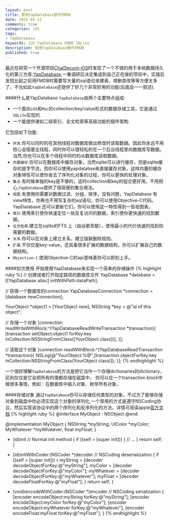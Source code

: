```yaml
---
layout: post
title: 使用YapDatabase替代FMDB
date: 2015-05-11
comments: true
categories: iOS
tags: 
- YapDatabase
keywords: iOS YapDatabase FMDB SQLite
description: 使用YapDatabase替代FMDB
published: true
---
```


最近在研究一个开源项目[ChatSecure-iOS](https://github.com/ChatSecure/ChatSecure-iOS)时发现了一个不错的用于本地数据持久化的第三方库:[YapDatabase](https://github.com/yapstudios/YapDatabase),一番调研后决定集成到自己正在做的项目中，实践后发现比起之前用FMDB时需要写大量的sql语句来建表、增删查改等等方便太多了，不光如此`YapDatabase`还提供了好几个非常好用的功能(后面会一一叙述).

####什么是YapDatabase
`YapDatabase`由两个主要特点组成:
* 一个面向`iOS`和`Mac`的collection/key/value形式的数据存储工具，它是通过`SQLite`实现的.
* 一个能提供诸如二级索引、全文检索等高级功能的插件架构.

它包括如下功能:
* `并发`.你可以同时的在其他线程对数据库做出修改时读取数据。因此你永远不用担心会阻塞主线程，同时你可以很轻松的在一个后台线程里向数据库写数据。当然,你也可以在多个线程中同时的从数据库读取数据。
* `内置缓存`.你可以在数据库中缓存对象，当然sqlite可以进行缓存，但是sqlite缓存的是字节流，而你可以使用yapdatabse来直接缓存对象，这样内置的缓存对象特性可以使你省去了序列化对象的过程，你可以更快的处理对象。
* `集合`.有时候单独的key是不够的，这时collection和key的组合更好用。不用担心,`YapDatabase`提供了很简便的集合用法。
* `视图`.有使用你需要对数据过滤、分组、排序，没有问题，YapDatabase 有view特性，你再也不用写复杂的sql语句，你可以使用Objective-C代码。 YapDatabase 还可以更新它们，你可以使用这一特性得到一些视图表。
* `索引`.使用索引使你快速定位一些反复访问的数据，索引使你更快速的找到数据。
* `全文检索`.建立在sqilte的FTS 上（由谷歌贡献），使用最小的代价快速的找到你需要的数据。
* `关系`.你可以在对象上建立关系，建立级联删除规则。
* `扩展`.不仅仅是key-value，还具备很多扩展的数据结构，你可以扩展自己的数据结构。
* `Objective-C`.使用Objective-C的api意味着你可以即刻上手。

####初次使用
开始使用YapDatabase来实现一个简单的存储操作
{% highlight ruby %}
// 创建或者打开指定路径的数据库文件
YapDatabase *database = [[YapDatabase alloc] initWithPath:dataPath];

// 获得一个数据库的connection
YapDatabaseConnection *connection = [database newConnection];

YourObject *object1 = [YourObject new];
NSString *key = @"id of this object";

// 存储一个对象
[connection readWriteWithBlock:^(YapDatabaseReadWriteTransaction *transaction){
    [transaction setObject:object1 forKey:key inCollection:NSStringFromClass([YourObject class])];
}];

// 读取这个对象
[connection readWithBlock:^(YapDatabaseReadTransaction *transaction){
    NSLog(@"YourObject:%@",[transaction objectForKey:key inCollection:NSStringFromClass(YourObject class)]);
}];
{% endhighlight %}

一个很好理解`YapDatabase`的方法是把它当作一个存储dictionaries的dictionary，区别仅仅是它会把所有的值都存储在磁盘中。
你可以在一个transaction block中做很多事情，例如：在数据库中插入对象、枚举所有对象。

####存储对象
通过`YapDatabase`你可以存储任何类型的对象，不过为了能够存储对象到磁盘中你必须实现这个对象的序列化,一个常用的方式是遵守NSCoding协议，然后实现该协议中的两个序列化和反序列化的方法，详情可阅读apple[官方文档](https://developer.apple.com/library/mac/#documentation/Cocoa/Conceptual/Archiving/Articles/codingobjects.html#//apple_ref/doc/uid/20000948-BCIHBJDE)
{% highlight ruby %}
@interface MyObject : NSObject <NSCoding>
@end

@implementation MyObject
{
NSString *myString;
UIColor *myColor;
MyWhatever *myWhatever;
float myFloat;
}

- (id)init // Normal init method
{
if ((self = [super init])) {
// ...
}
return self;
}

- (id)initWithCoder:(NSCoder *)decoder // NSCoding deserialization
{
if ((self = [super init])) {
myString = [decoder decodeObjectForKey:@"myString"];
myColor = [decoder decodeObjectForKey:@"myColor"];
myWhatever = [decoder decodeObjectForKey:@"myWhatever"];
myFloat = [decoder decodeFloatForKey:@"myFloat"];
}
return self;
}

- (void)encodeWithCoder:(NSCoder *)encoder // NSCoding serialization
{
[encoder encodeObject:myString forKey:@"myString"];
[encoder encodeObject:myColor forKey:@"myColor"];
[encoder encodeObject:myWhatever forKey:@"myWhatever"];
[encoder encodeFloat:myFloat forKey:@"myFloat"];
}
{% endhighlight %}
